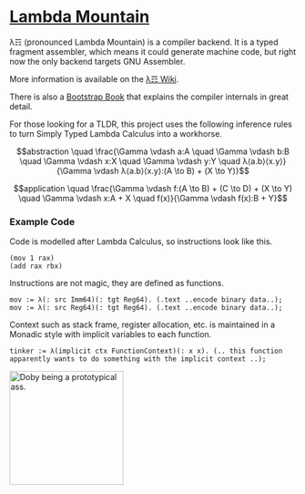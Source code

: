 # [Lambda Mountain](https://github.com/andrew-johnson-4/-/wiki)

λ☶ (pronounced Lambda Mountain) is a compiler backend.
It is a typed fragment assembler,
which means it could generate machine code,
but right now the only backend targets GNU Assembler.

More information is available on the [λ☶ Wiki](https://github.com/andrew-johnson-4/-/wiki).

There is also a [Bootstrap Book](https://github.com/andrew-johnson-4/BootstrapBook) that explains the compiler internals in great detail.

For those looking for a TLDR, this project uses the following inference rules to turn Simply Typed Lambda Calculus into a workhorse.

$$abstraction \quad \frac{\Gamma \vdash a:A \quad \Gamma \vdash b:B \quad \Gamma \vdash x:X \quad \Gamma \vdash y:Y \quad λ⟨a.b⟩⟨x.y⟩}{\Gamma \vdash λ⟨a.b⟩⟨x.y⟩:(A \to B) + (X \to Y)}$$

$$application \quad \frac{\Gamma \vdash f:(A \to B) + (C \to D) + (X \to Y) \quad \Gamma \vdash x:A + X \quad f(x)}{\Gamma \vdash f(x):B + Y}$$

### Example Code

Code is modelled after Lambda Calculus, so instructions look like this.

```
(mov 1 rax)
(add rax rbx)
```

Instructions are not magic, they are defined as functions.

```
mov := λ(: src Imm64)(: tgt Reg64). (.text ..encode binary data..);
mov := λ(: src Reg64)(: tgt Reg64). (.text ..encode binary data..);
```

Context such as stack frame, register allocation, etc. is maintained in a Monadic style with implicit variables to each function.

```
tinker := λ(implicit ctx FunctionContext)(: x x). (.. this function apparently wants to do something with the implicit context ..);
```

<a href="https://github.com/andrew-johnson-4/-/wiki#mascot"> <img src="https://raw.githubusercontent.com/andrew-johnson-4/-/main/DOBY.jpg" height=200 title="Doby being a prototypical ass."> </a>

